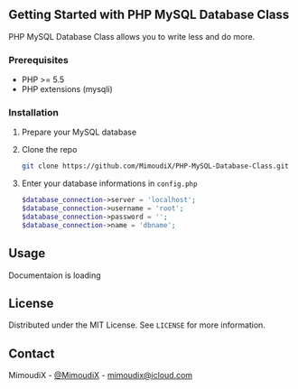 ## Getting Started with PHP MySQL Database Class

PHP MySQL Database Class allows you to write less and do more.
### Prerequisites


* PHP >= 5.5
* PHP extensions (mysqli)


### Installation

1. Prepare your MySQL database
2. Clone the repo
   ```sh
   git clone https://github.com/MimoudiX/PHP-MySQL-Database-Class.git
   ```

3. Enter your database informations in `config.php`
   ```php
   $database_connection->server = 'localhost';
   $database_connection->username = 'root';
   $database_connection->password = '';
   $database_connection->name = 'dbname';
   ```


## Usage

Documentaion is loading 



## License

Distributed under the MIT License. See `LICENSE` for more information.



## Contact

MimoudiX - [@MimoudiX](https://twitter.com/mimoudix) - mimoudix@icloud.com


